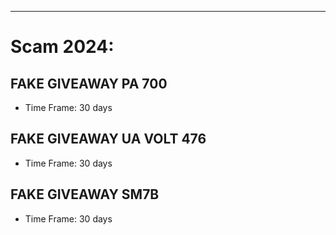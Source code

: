 ___
# Scam 2024:
## FAKE GIVEAWAY PA 700
- Time Frame: 30 days
## FAKE GIVEAWAY UA VOLT 476
- Time Frame: 30 days
## FAKE GIVEAWAY SM7B
- Time Frame: 30 days

